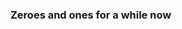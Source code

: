 ### Zeroes and ones for a while now

<!---
azuraga/azuraga is a ✨ special ✨ repository because its `README.md` (this file) appears on your GitHub profile.
You can click the Preview link to take a look at your changes.
--->
